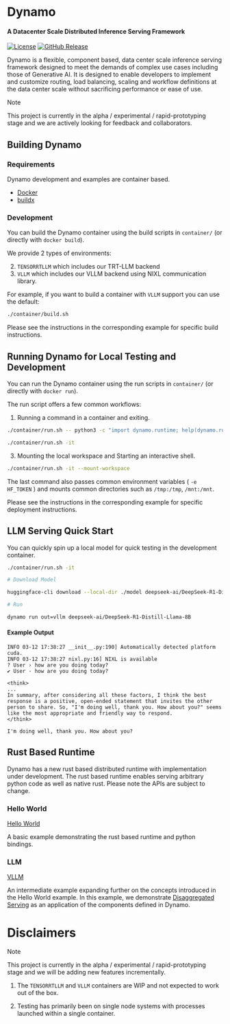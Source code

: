 <!--
SPDX-FileCopyrightText: Copyright (c) 2024-2025 NVIDIA CORPORATION & AFFILIATES. All rights reserved.
SPDX-License-Identifier: Apache-2.0

Licensed under the Apache License, Version 2.0 (the "License");
you may not use this file except in compliance with the License.
You may obtain a copy of the License at

http://www.apache.org/licenses/LICENSE-2.0

Unless required by applicable law or agreed to in writing, software
distributed under the License is distributed on an "AS IS" BASIS,
WITHOUT WARRANTIES OR CONDITIONS OF ANY KIND, either express or implied.
See the License for the specific language governing permissions and
limitations under the License.
-->

# Dynamo

<h4> A Datacenter Scale Distributed Inference Serving Framework </h4>

[![License](https://img.shields.io/badge/License-Apache_2.0-blue.svg)](https://opensource.org/licenses/Apache-2.0)
[![GitHub Release](https://img.shields.io/github/v/release/ai-dynamo/dynamo)](https://github.com/ai-dynamo/dynamo/releases/latest)


Dynamo is a flexible, component based, data center scale inference
serving framework designed to meet the demands of complex use cases
including those of Generative AI. It is designed to enable developers
to implement and customize routing, load balancing, scaling and
workflow definitions at the data center scale without sacrificing
performance or ease of use.

> [!NOTE]
> This project is currently in the alpha / experimental /
> rapid-prototyping stage and we are actively looking for feedback and
> collaborators.

## Building Dynamo

### Requirements
Dynamo development and examples are container based.

* [Docker](https://docs.docker.com/get-started/get-docker/)
* [buildx](https://github.com/docker/buildx)

### Development

You can build the Dynamo container using the build scripts
in `container/` (or directly with `docker build`).

We provide 2 types of environments:

2. `TENSORRTLLM` which includes our TRT-LLM backend
3. `VLLM` which includes our VLLM backend using NIXL communication library.

For example, if you want to build a container with `VLLM` support you can use the default:

<!--pytest.mark.skip-->
```bash
./container/build.sh
```

Please see the instructions in the corresponding example for specific build instructions.

## Running Dynamo for Local Testing and Development

You can run the Dynamo container using the run scripts in
`container/` (or directly with `docker run`).

The run script offers a few common workflows:

1. Running a command in a container and exiting.

<!--pytest.mark.skip-->
```bash
./container/run.sh -- python3 -c "import dynamo.runtime; help(dynamo.runtime)"
```
<!--

# This tests the above the line but from within the container
# using pytest-codeblocks

```bash
python3 -c "import dynamo.runtime; help(dynamo.runtime)"
```
-- >

2. Starting an interactive shell.

<!--pytest.mark.skip-->
```bash
./container/run.sh -it
```

3. Mounting the local workspace and Starting an interactive shell.

<!--pytest.mark.skip-->
```bash
./container/run.sh -it --mount-workspace
```

The last command also passes common environment variables ( `-e
HF_TOKEN` ) and mounts common directories such as `/tmp:/tmp`,
`/mnt:/mnt`.

Please see the instructions in the corresponding example for specific
deployment instructions.

## LLM Serving Quick Start

You can quickly spin up a local model for quick testing in the development container.

<!--pytest.mark.skip-->
```bash
./container/run.sh -it
```

```bash
# Download Model

huggingface-cli download --local-dir ./model deepseek-ai/DeepSeek-R1-Distill-Llama-8B

# Run

dynamo run out=vllm deepseek-ai/DeepSeek-R1-Distill-Llama-8B

```

#### Example Output

```
INFO 03-12 17:38:27 __init__.py:190] Automatically detected platform cuda.
INFO 03-12 17:38:27 nixl.py:16] NIXL is available
? User › how are you doing today?
✔ User · how are you doing today?

<think>
...
In summary, after considering all these factors, I think the best response is a positive, open-ended statement that invites the other person to share. So, "I'm doing well, thank you. How about you?" seems like the most appropriate and friendly way to respond.
</think>

I'm doing well, thank you. How about you?
```

## Rust Based Runtime

Dynamo has a new rust based distributed runtime with
implementation under development. The rust based runtime enables
serving arbitrary python code as well as native rust. Please note the
APIs are subject to change.

### Hello World

[Hello World](./lib/bindings/python/examples/hello_world)

A basic example demonstrating the rust based runtime and python
bindings.

### LLM

[VLLM](./examples/python_rs/llm/vllm)

An intermediate example expanding further on the concepts introduced
in the Hello World example. In this example, we demonstrate
[Disaggregated Serving](https://arxiv.org/abs/2401.09670) as an
application of the components defined in Dynamo.

# Disclaimers

> [!NOTE]
> This project is currently in the alpha / experimental /
> rapid-prototyping stage and we will be adding new features incrementally.

1. The `TENSORRTLLM` and `VLLM` containers are WIP and not expected to
   work out of the box.

2. Testing has primarily been on single node systems with processes
   launched within a single container.
